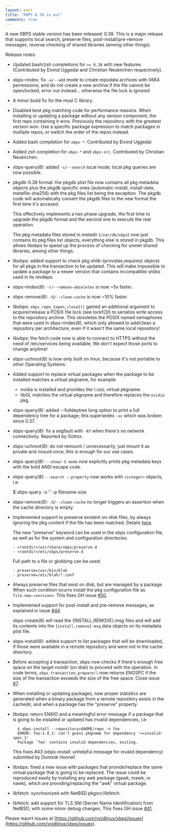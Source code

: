 ```yaml
---
layout: post
title: "XBPS 0.39 is out"
comments: true
---
```


A new XBPS stable version has been released: 0.39. This is a major release
that supports local search, preserve files, post-install/pre-remove messages,
reverse checking of shared libraries (among other things).

Release notes:

- Updated bash/zsh completions for `>= 0.38` with new features (Contributed by
Eivind Uggedal and Christian Neukirchen respectively).

- xbps-rindex: fix `-a/--add` mode to create repodata archives with 0664 permissions;
and do not create a new archive if the file cannot be open/locked, error out
instead... otherwise the file lock is ignored.

- A minor build fix for the musl C library.

- Disabled best pkg matching code for performance reasons. When installing
or updating a package without any version component, the first repo containing
it wins. Previously the repository with the greatest version won. Use a specific
package expression to match packages in multiple repos, or switch the order
of the repos instead.

- Added bash completion for `xbps-*`. Contributed by Eivind Uggedal.

- Added zsh completion for `xbps-*` and `xbps-src`. Contributed by Christian Neukirchen.

- xbps-query(8): added `-s/--search` local mode; local pkg queries are now possible.

- pkgdb-0.38 format: the pkgdb plist file now contains all pkg metadata objects
plus the pkgdb specific ones (automatic-install, install-date, metafile-sha256)
with the pkg files list being the exception. The pkgdb code will automatically
convert the pkgdb files to the new format the first time it's accesed.

    This effectively implements a two phase upgrade, the first time to upgrade the
pkgdb format and the second one to execute the real operation.

    The pkg metadata files stored in metadir (`/var/db/xbps`) now just contains its
pkg files list objects, everything else is stored in pkgdb. This allows libxbps
to speed up the process of checking for unmet shared libraries, among other things.

- libxbps: added support to check pkg shlib-{provides,requires} objects for
all pkgs in the transaction to be updated. This will make impossible to update a
package to a newer version that contains incompatible shlibs used in its revdeps.

- xbps-rindex(8): `-r/--remove-obsoletes` is now ~5x faster.

- xbps-remove(8): `-O/--clean-cache` is now ~10% faster.

- libxbps: `xbps_repo_{open,close}()` gained an additional argument to acquire/release
a POSIX file lock (see lockf(3)) to serialize write access to the repository
archive. This obsoletes the POSIX named semaphores that were used in xbps-rindex(8),
which only allowed to add/clean a repository per architecture, even if it
wasn't the same local repository!

- libxbps: the fetch code now is able to connect to HTTPS without the need of
/etc/services being available; We don't expect those ports to change anytime!

- xbps-uchroot(8) is now only built on linux, because it's not portable to other
Operating Systems.

- Added support to replace virtual packages when the package to be installed
 matches a virtual pkgname, for example:

	- nvidia is installed and provides the `libGL` virtual pkgname.
	- libGL matches the virtual pkgname and therefore replaces the `nvidia` pkg.

- xbps-query(8): added --fulldeptree long option to print a full dependency
tree for a package; this supersedes `-xx` which was broken since 0.37.

- xbps-query(8): fix a segfault with `-Rf` when there's no network connectivity.
Reported by Gottox.

- xbps-uchroot(8): do not remount / unnecessarily; just mount it as private
and nosuid once; this is enough for our use cases.

- xbps-query(8): `--show/-S mode` now explicitly prints pkg metadata keys
with the bold ANSI escape code.

- xbps-query(8): `--search --property` now works with `<integer>` objects, i.e:

	$ xbps-query -s '' -p filename-size

- xbps-remove(8): `-O/--clean-cache` no longer triggers an assertion when the
cache directory is empty.

- Implemented support to preserve existent on-disk files, by always ignoring
the pkg content if the file has been matched. Details [here](https://github.com/voidlinux/xbps/issues/51).

    The new "preserve" keyword can be used in the xbps configuration file, as well
as for the system and configuration directories:

	  - <rootdir>/usr/share/xbps/preserve.d
	  - <rootdir>/etc/xbps/preserve.d

    Full path to a file or globbing can be used:

      - preserve=/usr/bin/blah
      - preserve=/etc/blah/*.conf

- Always preserve files that exist on disk, but are managed by a package.
When such condition ocurrs install the pkg configuration file as `file.new-<version>`.
This fixes GH issue [#50](https://github.com/voidlinux/xbps/issues/50).

- Implemented support for post-install and pre-remove messages, as explained
in issue [#44](https://github.com/voidlinux/xbps/issues/44).

    xbps-create(8) will read the {INSTALL,REMOVE}.msg files and will add its contents
into the `{install,remove}-msg` data objects on its metadata plist file.

- xbps-install(8): added support to list packages that will be downloaded, if those
were available in a remote repository and were not in the cache directory.

- Before accepting a transaction, xbps now checks if there's enough free space
on the target rootdir (on disk) to proceed with the operation. In code terms,
`xbps_transaction_prepare()` now returns ENOSPC if the size of the transaction
exceeds the size of the free space. Close issue [#7](https://github.com/voidlinux/xbps/issues/7).

- When installing or updating packages, now proper statistics are generated
when a binary package from a remote repository exists in the cachedir,
and when a package has the "preserve" property.

- libxbps: return ENXIO and a meaningful error message if a package that is
going to be installed or updated has invalid dependencies, i.e:

        $ xbps-install --repository=$HOME/repo -n foo
        ERROR: foo-1.0_1: can't guess pkgname for dependency '>=invalid-spec_1'
        Package `foo' contains invalid dependencies, exiting.

    This fixes #43 (xbps-install: unhelpful message for invalid dependency)
submitted by Dominik Honnef.

- libxbps: fixed a new issue with packages that provide/replace the
same virtual package that is going to be replaced. The issue could be
reproduced easily by installing any awk package (gawk, mawk, or nawk),
which are providing/replacing the "awk" virtual package.

- libfetch: synchronized with NetBSD pkgsrc/libfetch.

- libfetch: add support for TLS SNI (Server Name Identification) from NetBSD, with
some minor debug changes. This fixes GH issue [#41](https://github.com/voidlinux/xbps/issues/41).

Please report issues at
[https://github.com/voidlinux/xbps/issues](https://github.com/voidlinux/xbps/issues).
